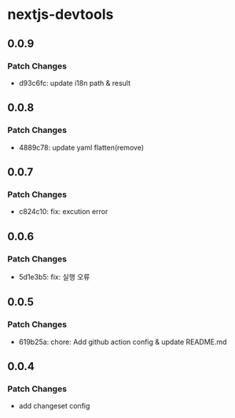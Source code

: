 # nextjs-devtools

## 0.0.9

### Patch Changes

- d93c6fc: update i18n path & result

## 0.0.8

### Patch Changes

- 4889c78: update yaml flatten(remove)

## 0.0.7

### Patch Changes

- c824c10: fix: excution error

## 0.0.6

### Patch Changes

- 5d1e3b5: fix: 실행 오류

## 0.0.5

### Patch Changes

- 619b25a: chore: Add github action config & update README.md

## 0.0.4

### Patch Changes

- add changeset config
